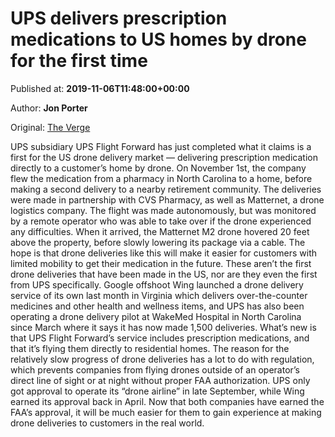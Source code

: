 
# UPS delivers prescription medications to US homes by drone for the first time

Published at: **2019-11-06T11:48:00+00:00**

Author: **Jon Porter**

Original: [The Verge](https://www.theverge.com/2019/11/6/20951213/ups-drone-delivery-prescription-medication-north-carolina-pharmacy-matternet)

UPS subsidiary UPS Flight Forward has just completed what it claims is a first for the US drone delivery market — delivering prescription medication directly to a customer’s home by drone. On November 1st, the company flew the medication from a pharmacy in North Carolina to a home, before making a second delivery to a nearby retirement community. The deliveries were made in partnership with CVS Pharmacy, as well as Matternet, a drone logistics company.
The flight was made autonomously, but was monitored by a remote operator who was able to take over if the drone experienced any difficulties. When it arrived, the Matternet M2 drone hovered 20 feet above the property, before slowly lowering its package via a cable. The hope is that drone deliveries like this will make it easier for customers with limited mobility to get their medication in the future.
These aren’t the first drone deliveries that have been made in the US, nor are they even the first from UPS specifically. Google offshoot Wing launched a drone delivery service of its own last month in Virginia which delivers over-the-counter medicines and other health and wellness items, and UPS has also been operating a drone delivery pilot at WakeMed Hospital in North Carolina since March where it says it has now made 1,500 deliveries. What’s new is that UPS Flight Forward’s service includes prescription medications, and that it’s flying them directly to residential homes.
The reason for the relatively slow progress of drone deliveries has a lot to do with regulation, which prevents companies from flying drones outside of an operator’s direct line of sight or at night without proper FAA authorization. UPS only got approval to operate its “drone airline” in late September, while Wing earned its approval back in April. Now that both companies have earned the FAA’s approval, it will be much easier for them to gain experience at making drone deliveries to customers in the real world.
